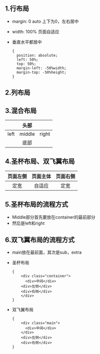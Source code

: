 ## 1.行布局
- margin: 0 auto  上下为0，左右居中
- width: 100%   页面自适应

- 垂直水平都居中

      {
        position: absolute;
        left: 50%;
        top: 50%;
        margin-left: -50%width;
        margin-top: -50%height;
      }    

## 2.列布局

## 3.混合布局
|   | 头部 |   |
| :---: | :---: | :---: | 
| left | middle | right |
|   | 底部 |   |

## 4.圣杯布局、双飞翼布局

| 页面左侧  | 页面主体 | 页面右侧 |
| :---: | :---: | :---: | 
| 定宽 | 自适应 | 定宽 |

## 5.圣杯布局的流程方式
- Middle部分首先要放在container的最前部分
- 然后是left和right

## 6.双飞翼布局的流程方式
- main放在最前面，其次是sub，extra
- 圣杯布局
        
      {
          <div class="container">
            <div>中间</div>
          <div>左侧</div>
          <div>右侧</div>
          </div> 
      }  
- 双飞翼布局

      {
          <div class="main">
            <div>中间</div>
          </div>
          <div>左侧</div>
          <div>右侧</div>
      }


